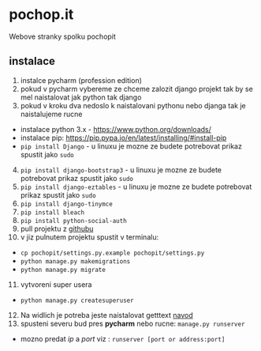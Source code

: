 # pochop.it
Webove stranky spolku pochopit

## instalace
1. instalce pycharm (profession edition)
2. pokud v pycharm vybereme ze chceme zalozit django projekt tak by se mel naistalovat jak python tak django
3. pokud v kroku dva nedoslo k naistalovani pythonu nebo djanga tak je naistalujeme rucne
  * instalace python 3.x - https://www.python.org/downloads/
  * instalace pip: https://pip.pypa.io/en/latest/installing/#install-pip
  * `pip install Django` - u linuxu je mozne ze budete potrebovat prikaz spustit jako `sudo`
4. `pip install django-bootstrap3` - u linuxu je mozne ze budete potrebovat prikaz spustit jako `sudo`
5. `pip install django-eztables` - u linuxu je mozne ze budete potrebovat prikaz spustit jako `sudo`
6. `pip install django-tinymce`
7. `pip install bleach`
8. `pip install python-social-auth`
9. pull projektu z [githubu](https://github.com/Kozzi11/pochop.it)
10. v jiz pulnutem projektu spustit v terminalu:
  * `cp pochopit/settings.py.example pochopit/settings.py`
  * `python manage.py makemigrations`
  * `python manage.py migrate`
11. vytvoreni super usera
  * `python manage.py createsuperuser`
12. Na widlich je potreba jeste naistalovat getttext [navod](https://docs.djangoproject.com/en/1.7/topics/i18n/translation/#gettext-on-windows)
13. spusteni severu bud pres **pycharm** nebo rucne: `manage.py runserver`
  * mozno predat *ip* a *port* viz : `runserver [port or address:port]`
